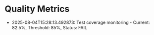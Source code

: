 # Quality Metrics

- 2025-08-04T15:28:13.492873: Test coverage monitoring - Current: 82.5%, Threshold: 85%, Status: FAIL
